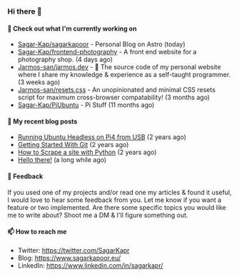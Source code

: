 ### Hi there 👋

#### 👷 Check out what I'm currently working on

- [Sagar-Kap/sagarkapoor](https://github.com/Sagar-Kap/sagarkapoor) - Personal Blog on Astro (today)
- [Sagar-Kap/frontend-photography](https://github.com/Sagar-Kap/frontend-photography) - A front end website for a photography shop. (4 days ago)
- [Jarmos-san/jarmos.dev](https://github.com/Jarmos-san/jarmos.dev) - 👨 The source code of my personal website where I share my knowledge &amp; experience as a self-taught programmer. (3 weeks ago)
- [Jarmos-san/resets.css](https://github.com/Jarmos-san/resets.css) - An unopinionated and minimal CSS resets script for maximum cross-browser compatability! (3 months ago)
- [Sagar-Kap/PiUbuntu](https://github.com/Sagar-Kap/PiUbuntu) - Pi Stuff (11 months ago)


#### 📜 My recent blog posts

- [Running Ubuntu Headless on Pi4 from USB](https://www.sagarkapoor.eu/raspberry-pi4-headless-ubuntu-from-usb/) (2 years ago)
- [Getting Started With Git](https://www.sagarkapoor.eu/getting-started-with-git/) (2 years ago)
- [How to Scrape a site with Python](https://www.sagarkapoor.eu/how-to-scrape-with-python/) (2 years ago)
- [Hello there!](https://www.sagarkapoor.eu/about/) (a long while ago)


#### 💬 Feedback

If you used one of my projects and/or read one my articles & found it useful, I would love to hear some feedback from you. Let me know if you want a feature or two implemented. Are there some specific topics you would like me to write about? Shoot me a DM & I'll figure something out.

#### 📫 How to reach me

- Twitter: https://twitter.com/SagarKapr
- Blog: https://www.sagarkapoor.eu/
- LinkedIn: https://www.linkedin.com/in/sagarkapr/